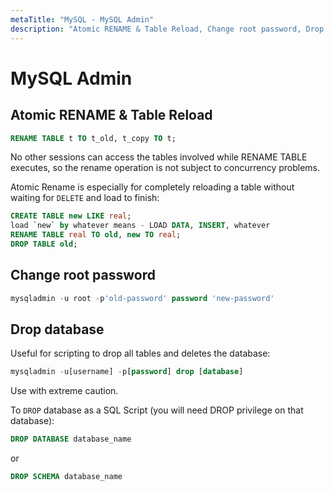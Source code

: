 ```yaml
---
metaTitle: "MySQL - MySQL Admin"
description: "Atomic RENAME & Table Reload, Change root password, Drop database"
---
```


# MySQL Admin



## Atomic RENAME & Table Reload


```sql
RENAME TABLE t TO t_old, t_copy TO t;

```

No other sessions can access the tables involved while RENAME TABLE executes, so the rename operation is not subject to concurrency problems.

Atomic Rename is especially for completely reloading a table without waiting for `DELETE` and load to finish:

```sql
CREATE TABLE new LIKE real;
load `new` by whatever means - LOAD DATA, INSERT, whatever
RENAME TABLE real TO old, new TO real;
DROP TABLE old;

```



## Change root password


```sql
mysqladmin -u root -p'old-password' password 'new-password'

```



## Drop database


Useful for scripting to drop all tables and deletes the database:

```sql
mysqladmin -u[username] -p[password] drop [database]

```

Use with extreme caution.

To `DROP` database as a SQL Script (you will need DROP privilege on that database):

```sql
DROP DATABASE database_name

```

or

```sql
DROP SCHEMA database_name

```

